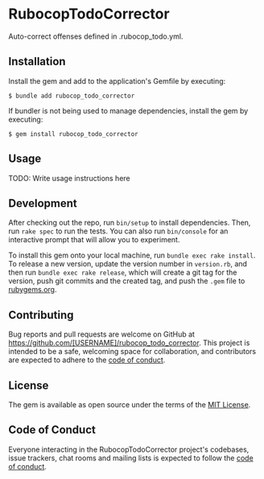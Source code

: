# RubocopTodoCorrector

Auto-correct offenses defined in .rubocop_todo.yml.

## Installation

Install the gem and add to the application's Gemfile by executing:

    $ bundle add rubocop_todo_corrector

If bundler is not being used to manage dependencies, install the gem by executing:

    $ gem install rubocop_todo_corrector

## Usage

TODO: Write usage instructions here

## Development

After checking out the repo, run `bin/setup` to install dependencies. Then, run `rake spec` to run the tests. You can also run `bin/console` for an interactive prompt that will allow you to experiment.

To install this gem onto your local machine, run `bundle exec rake install`. To release a new version, update the version number in `version.rb`, and then run `bundle exec rake release`, which will create a git tag for the version, push git commits and the created tag, and push the `.gem` file to [rubygems.org](https://rubygems.org).

## Contributing

Bug reports and pull requests are welcome on GitHub at https://github.com/[USERNAME]/rubocop_todo_corrector. This project is intended to be a safe, welcoming space for collaboration, and contributors are expected to adhere to the [code of conduct](https://github.com/[USERNAME]/rubocop_todo_corrector/blob/master/CODE_OF_CONDUCT.md).

## License

The gem is available as open source under the terms of the [MIT License](https://opensource.org/licenses/MIT).

## Code of Conduct

Everyone interacting in the RubocopTodoCorrector project's codebases, issue trackers, chat rooms and mailing lists is expected to follow the [code of conduct](https://github.com/[USERNAME]/rubocop_todo_corrector/blob/master/CODE_OF_CONDUCT.md).
